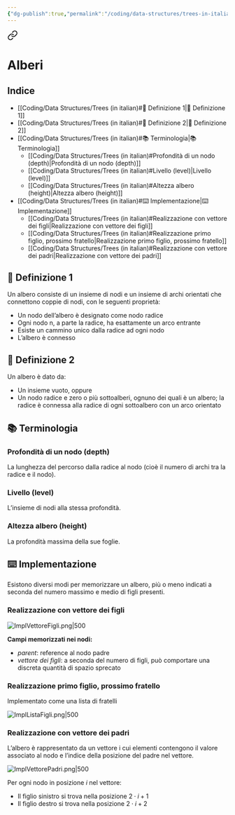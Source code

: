 ```yaml
---
{"dg-publish":true,"permalink":"/coding/data-structures/trees-in-italian/","created":"2023-01-24T23:34:58.410+01:00","updated":"2023-01-25T00:09:27.359+01:00"}
---
```



<div class="transclusion internal-embed is-loaded"><a class="markdown-embed-link" href="/university-notes-in-italian/algoritmi-e-strutture-dati/3-1-alberi/" aria-label="Open link"><svg xmlns="http://www.w3.org/2000/svg" width="24" height="24" viewBox="0 0 24 24" fill="none" stroke="currentColor" stroke-width="2" stroke-linecap="round" stroke-linejoin="round" class="svg-icon lucide-link"><path d="M10 13a5 5 0 0 0 7.54.54l3-3a5 5 0 0 0-7.07-7.07l-1.72 1.71"></path><path d="M14 11a5 5 0 0 0-7.54-.54l-3 3a5 5 0 0 0 7.07 7.07l1.71-1.71"></path></svg></a><div class="markdown-embed">




# Alberi
## Indice
- [[Coding/Data Structures/Trees (in italian)#📝 Definizione 1\|📝 Definizione 1]]
- [[Coding/Data Structures/Trees (in italian)#📝 Definizione 2\|📝 Definizione 2]]
- [[Coding/Data Structures/Trees (in italian)#📚 Terminologia\|📚 Terminologia]]
	- [[Coding/Data Structures/Trees (in italian)#Profondità di un nodo (depth)\|Profondità di un nodo (depth)]]
	- [[Coding/Data Structures/Trees (in italian)#Livello (level)\|Livello (level)]]
	- [[Coding/Data Structures/Trees (in italian)#Altezza albero (height)\|Altezza albero (height)]]
- [[Coding/Data Structures/Trees (in italian)#⌨️ Implementazione\|⌨️ Implementazione]]
	- [[Coding/Data Structures/Trees (in italian)#Realizzazione con vettore dei figli\|Realizzazione con vettore dei figli]]
	- [[Coding/Data Structures/Trees (in italian)#Realizzazione primo figlio, prossimo fratello\|Realizzazione primo figlio, prossimo fratello]]
	- [[Coding/Data Structures/Trees (in italian)#Realizzazione con vettore dei padri\|Realizzazione con vettore dei padri]]
## 📝 Definizione 1 
Un albero consiste di un insieme di nodi e un insieme di archi orientati che connettono coppie di nodi, con le seguenti proprietà: 
- Un nodo dell’albero è designato come nodo radice
- Ogni nodo n, a parte la radice, ha esattamente un arco entrante
- Esiste un cammino unico dalla radice ad ogni nodo
- L’albero è connesso

## 📝 Definizione 2
Un albero è dato da: 
- Un insieme vuoto, oppure 
- Un nodo radice e zero o più sottoalberi, ognuno dei quali è un albero; la radice è connessa alla radice di ogni sottoalbero con un arco orientato

## 📚 Terminologia
### Profondità di un nodo (depth)
La lunghezza del percorso dalla radice al nodo (cioè il numero di archi tra la radice e il nodo).

### Livello (level) 
L’insieme di nodi alla stessa profondità.

### Altezza albero (height) 
La profondità massima della sue foglie.

## ⌨️ Implementazione
Esistono diversi modi per memorizzare un albero, più o meno indicati a seconda del numero massimo e medio di figli presenti.

### Realizzazione con vettore dei figli 
![ImplVettoreFigli.png|500](/img/user/University%20notes%20(in%20Italian)/Algoritmi%20e%20Strutture%20Dati/_images/ImplVettoreFigli.png)

**Campi memorizzati nei nodi:** 
- _parent_: reference al nodo padre 
- _vettore dei figli_: a seconda del numero di figli, può comportare una discreta quantità di spazio sprecato
### Realizzazione primo figlio, prossimo fratello 
Implementato come una lista di fratelli

![ImplListaFigli.png|500](/img/user/University%20notes%20(in%20Italian)/Algoritmi%20e%20Strutture%20Dati/_images/ImplListaFigli.png)
### Realizzazione con vettore dei padri
L’albero è rappresentato da un vettore i cui elementi contengono il valore associato al nodo e l’indice della posizione del padre nel vettore.

![ImplVettorePadri.png|500](/img/user/University%20notes%20(in%20Italian)/Algoritmi%20e%20Strutture%20Dati/_images/ImplVettorePadri.png)

Per ogni nodo in posizione $i$ nel vettore:
- Il figlio sinistro si trova nella posizione $2 \cdot i + 1$
- Il figlio destro si trova nella posizione $2 \cdot i + 2$

</div></div>
